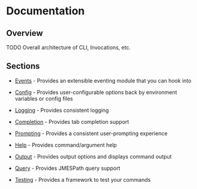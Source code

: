 Documentation
=============

Overview
--------

TODO Overall architecture of CLI, Invocations, etc.

Sections
--------

- [Events](events.md) - Provides an extensible eventing module that you can hook into

- [Config](config.md) - Provides user-configurable options back by environment variables or config files

- [Logging](logging.md) - Provides consistent logging

- [Completion](completion.md) - Provides tab completion support

- [Prompting](prompting.md) - Provides a consistent user-prompting experience

- [Help](help.md) - Provides command/argument help

- [Output](output.md) - Provides output options and displays command output

- [Query](query.md) - Provides JMESPath query support

- [Testing](testing.md) - Provides a framework to test your commands

